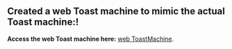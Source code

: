 ## Created a web Toast machine to mimic the actual Toast machine:!

**Access the web Toast machine here:**  [web ToastMachine](https://toastmachine.netlify.app/).
